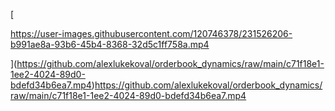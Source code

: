 [


https://user-images.githubusercontent.com/120746378/231526206-b991ae8a-93b6-45b4-8368-32d5c1ff758a.mp4


](https://github.com/alexlukekoval/orderbook_dynamics/raw/main/c71f18e1-1ee2-4024-89d0-bdefd34b6ea7.mp4)https://github.com/alexlukekoval/orderbook_dynamics/raw/main/c71f18e1-1ee2-4024-89d0-bdefd34b6ea7.mp4
